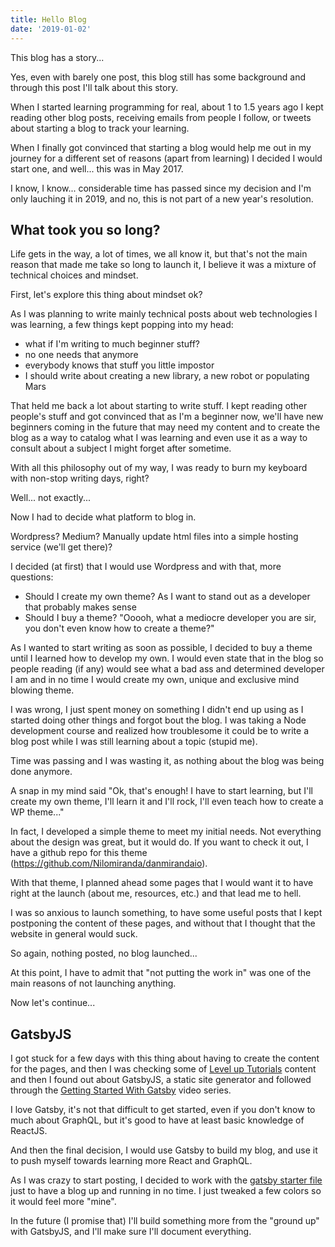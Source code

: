 ```yaml
---
title: Hello Blog
date: '2019-01-02'
---
```


This blog has a story...

Yes, even with barely one post, this blog still has some background and
through this post I'll talk about this story.

When I started learning programming for real, about 1 to 1.5 years ago I kept reading other blog posts, receiving emails from people I follow, or tweets about starting a blog to track your learning.

When I finally got convinced that starting a blog would help me out in my journey for a different set of reasons (apart from learning) I decided I would start one, and well... this was in May 2017. 

I know, I know... considerable time has passed since my decision and I'm only lauching it in 2019, and no, this is not part of a new year's resolution.

## What took you so long?

Life gets in the way, a lot of times, we all know it, but that's not the main reason that made me take so long to launch it, I believe it was a mixture of technical choices and mindset.

First, let's explore this thing about mindset ok?

As I was planning to write mainly technical posts about web technologies I was learning, a few things kept popping into my head:

- what if I'm writing to much beginner stuff?
- no one needs that anymore
- everybody knows that stuff you little impostor
- I should write about creating a new library, a new robot or populating Mars

That held me back a lot about starting to write stuff. I kept reading other people's stuff and got convinced that as I'm a beginner now, we'll have new beginners coming in the future that may need my content and to create the blog as a way to catalog what I was learning and even use it as a way to consult about a subject I might forget after sometime.

With all this philosophy out of my way, I was ready to burn my keyboard with non-stop writing days, right? 

Well... not exactly...

Now I had to decide what platform to blog in.

Wordpress? Medium? Manually update html files into a simple hosting service (we'll get there)? 

I decided (at first) that I would use Wordpress and with that, more questions:

-  Should I create my own theme? As I want to stand out as a developer that probably makes sense
- Should I buy a theme? "Ooooh, what a mediocre developer you are sir, you don't even know how to create a theme?"

As I wanted to start writing as soon as possible, I decided to buy a theme until I learned how to develop  my own. I would even state that in the blog so people reading (if any) would see what a bad ass and determined developer I am and in no time I would create my own, unique and exclusive mind blowing theme.

I was wrong, I just spent money on something I didn't end up using as I started doing other things and forgot bout the blog. I was taking a Node development course and realized how troublesome it could be to write a blog post while I was still learning about a topic (stupid me).

Time was passing and I was wasting it, as nothing about the blog was being done anymore.

A snap in my mind said "Ok, that's enough! I have to start learning, but I'll create my own theme, I'll learn it and I'll rock, I'll even teach how to create a WP theme..."

In fact, I developed a simple theme to meet my initial needs. Not everything about the design was great, but it would do. If you want to check it out, I have a github repo for this theme (https://github.com/Nilomiranda/danmirandaio). 

With that theme, I planned ahead some pages that I would want it to have right at the launch (about me, resources, etc.) and that lead me to hell.

I was so anxious to launch something, to have some useful posts that I kept postponing the content of these pages, and without that I thought that the website in general would suck.

So again, nothing posted, no blog launched...



At this point, I have to admit that "not putting the work in" was one of the main reasons of not launching anything.



Now let's continue...

## GatsbyJS

I got stuck for a few days with this thing about having to create the content for the pages, and then I was checking some of [Level up Tutorials](https://www.leveluptutorials.com) content and then I found out about GatsbyJS, a static site generator and followed through the [Getting Started With Gatsby](https://www.leveluptutorials.com/tutorials/gatsbyjs-tutorials) video series.

I love Gatsby, it's not that difficult to get started, even if you don't know to much about GraphQL, but it's good to have at least basic knowledge of ReactJS.

And then the final decision, I would use Gatsby to build my blog, and use it to push myself towards learning more React and GraphQL.

As I was crazy to start posting, I decided to work with the [gatsby starter file](https://www.gatsbyjs.org/starters/gatsbyjs/gatsby-starter-blog/) just to have a blog up and running in no time. I just tweaked a few colors so it would feel more "mine".

In the future (I promise that) I'll build something more from the "ground up" with GatsbyJS, and I'll make sure I'll document everything.